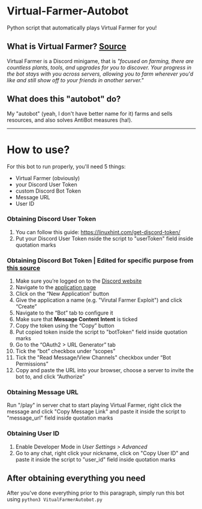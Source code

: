 # Virtual-Farmer-Autobot
Python script that automatically plays Virtual Farmer for you!

## What is Virtual Farmer? [Source](https://virtualfarmerbot.com/)
Virtual Farmer is a Discord minigame, that is *"focused on farming, there are countless plants, tools, and upgrades for you to discover. Your progress in the bot stays with you across servers, allowing you to farm wherever you'd like and still show off to your friends in another server."*

## What does this "autobot" do?
My "autobot" (yeah, I don't have better name for it) farms and sells resources, and also solves AntiBot measures (ha!).
___
# How to use?
For this bot to run properly, you'll need 5 things:
- Virtual Farmer (obviously)
- your Discord User Token
- custom Discord Bot Token
- Message URL
- User ID

### Obtaining Discord User Token
1. You can follow this guide: https://linuxhint.com/get-discord-token/
2. Put your Discord User Token nside the script to "userToken" field inside quotation marks

### Obtaining Discord Bot Token | Edited for specific purpose from [this source](https://discordpy.readthedocs.io/en/stable/discord.html)
1. Make sure you’re logged on to the [Discord website](https://discord.com/)
2. Navigate to the [application page](https://discord.com/developers/applications)
3. Click on the “New Application” button
4. Give the application a name (e.g. "Virutal Farmer Exploit") and click “Create”
5. Navigate to the “Bot” tab to configure it
6. Make sure that **Message Content Intent** is ticked
7. Copy the token using the “Copy” button
8. Put copied token inside the script to "botToken" field inside quotation marks
9. Go to the “OAuth2 > URL Generator” tab
10. Tick the “bot” checkbox under “scopes”
11. Tick the "Read Message/View Channels" checkbox under “Bot Permissions”
12. Copy and paste the URL into your browser, choose a server to invite the bot to, and click “Authorize”

### Obtaining Message URL
Run "/play" in server chat to start playing Virtual Farmer, right click the message and click "Copy Message Link" and paste it inside the script to "message_url" field inside quotation marks

### Obtaining User ID
1. Enable Developer Mode in *User Settings > Advanced*
2. Go to any chat, right click your nickname, click on "Copy User ID" and paste it inside the script to "user_id" field inside quotation marks

## After obtaining everything you need
After you've done everything prior to this paragraph, simply run this bot using `python3 VitualFarmerAutobot.py`
